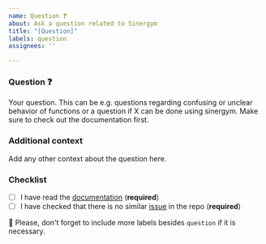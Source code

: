 ```yaml
---
name: Question ❓
about: Ask a question related to Sinergym
title: "[Question]"
labels: question
assignees: ''

---
```


### Question ❓

Your question. This can be e.g. questions regarding confusing or unclear behavior of functions or a question if X can be done using sinergym. Make sure to check out the documentation first.

### Additional context

Add any other context about the question here.


### Checklist

- [ ] I have read the [documentation](https://ugr-sail.github.io/sinergym/compilation/html/index.html) (**required**)
- [ ] I have checked that there is no similar [issue](https://github.com/ugr-sail/sinergym/issues) in the repo (**required**)

:pencil: Please, don't forget to include more labels besides `question` if it is necessary.
<!--- This Template is an edited version of the one from https://github.com/DLR-RM/stable-baselines3 -->

